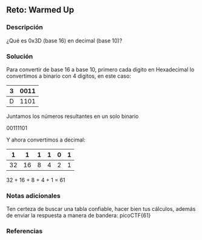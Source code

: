 ## Reto: Warmed Up
### Descripción
¿Qué es 0x3D (base 16) en decimal (base 10)?
### Solución
Para convertir de base 16 a base 10, primero cada digito en Hexadecimal lo convertimos a binario con 4 digitos, en este caso:

| 3   | 0011 |
| --- | ---- |
| D   | 1101 |
Juntamos los números resultantes en un solo binario

00111101

Y ahora convertimos a decimal:

| 1   | 1   | 1   | 1   | 0   | 1   |
| --- | --- | --- | --- | --- | --- |
| 32  | 16  | 8   | 4   | 2   | 1   |

32 + 16 + 8 + 4 + 1 = 61
### Notas adicionales
Ten certeza de buscar una tabla confiable, hacer bien tus cálculos, además de enviar la respuesta a manera de bandera: picoCTF{61}

### Referencias